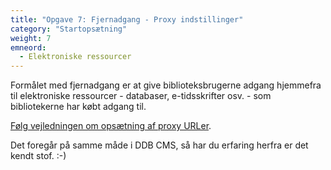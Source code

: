 ```yaml
---
title: "Opgave 7: Fjernadgang - Proxy indstillinger"
category: "Startopsætning"
weight: 7
emneord:
  - Elektroniske ressourcer
---
```


Formålet med fjernadgang er at give biblioteksbrugerne adgang hjemmefra til elektroniske ressourcer - databaser, e-tidsskrifter osv. - som bibliotekerne har købt adgang til.

[Følg vejledningen om opsætning af proxy URLer](https://www.folkebibliotekernescms.dk/main/konfiguration/url-proxy-indstillinger/).

Det foregår på samme måde i DDB CMS, så har du erfaring herfra er det kendt stof. :-)
